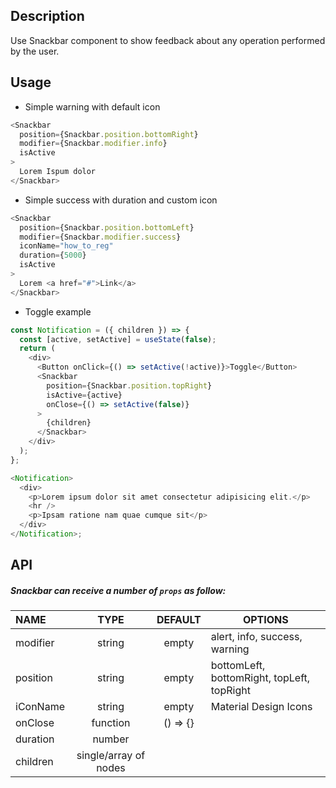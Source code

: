 ## Description

Use Snackbar component to show feedback about any operation performed
by the user.

## Usage

- Simple warning with default icon

```js
<Snackbar
  position={Snackbar.position.bottomRight}
  modifier={Snackbar.modifier.info}
  isActive
>
  Lorem Ispum dolor
</Snackbar>
```

- Simple success with duration and custom icon

```js
<Snackbar
  position={Snackbar.position.bottomLeft}
  modifier={Snackbar.modifier.success}
  iconName="how_to_reg"
  duration={5000}
  isActive
>
  Lorem <a href="#">Link</a>
</Snackbar>
```

- Toggle example

```js
const Notification = ({ children }) => {
  const [active, setActive] = useState(false);
  return (
    <div>
      <Button onClick={() => setActive(!active)}>Toggle</Button>
      <Snackbar
        position={Snackbar.position.topRight}
        isActive={active}
        onClose={() => setActive(false)}
      >
        {children}
      </Snackbar>
    </div>
  );
};

<Notification>
  <div>
    <p>Lorem ipsum dolor sit amet consectetur adipisicing elit.</p>
    <hr />
    <p>Ipsam ratione nam quae cumque sit</p>
  </div>
</Notification>;
```

## API

##### Snackbar can receive a number of `props` as follow:

| NAME     |         TYPE          | DEFAULT  | OPTIONS                                    |
| :------- | :-------------------: | :------: | ------------------------------------------ |
| modifier |        string         |  empty   | alert, info, success, warning              |
| position |        string         |  empty   | bottomLeft, bottomRight, topLeft, topRight |
| iConName |        string         |  empty   | Material Design Icons                      |
| onClose  |       function        | () => {} |                                            |
| duration |        number         |
| children | single/array of nodes |
